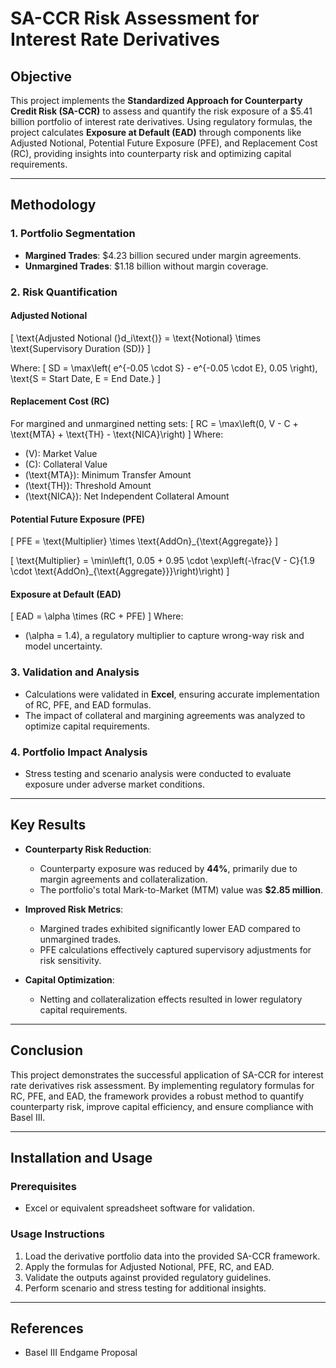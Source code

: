 # SA-CCR Risk Assessment for Interest Rate Derivatives

## **Objective**
This project implements the **Standardized Approach for Counterparty Credit Risk (SA-CCR)** to assess and quantify the risk exposure of a $5.41 billion portfolio of interest rate derivatives. Using regulatory formulas, the project calculates **Exposure at Default (EAD)** through components like Adjusted Notional, Potential Future Exposure (PFE), and Replacement Cost (RC), providing insights into counterparty risk and optimizing capital requirements.

---

## **Methodology**

### **1. Portfolio Segmentation**
- **Margined Trades**: $4.23 billion secured under margin agreements.
- **Unmargined Trades**: $1.18 billion without margin coverage.

### **2. Risk Quantification**

#### Adjusted Notional
\[
\text{Adjusted Notional (}d_i\text{)} = \text{Notional} \times \text{Supervisory Duration (SD)}
\]

Where:
\[
SD = \max\left( e^{-0.05 \cdot S} - e^{-0.05 \cdot E}, 0.05 \right), \text{S = Start Date, E = End Date.}
\]

#### Replacement Cost (RC)
For margined and unmargined netting sets:
\[
RC = \max\left(0, V - C + \text{MTA} + \text{TH} - \text{NICA}\right)
\]
Where:
- \(V\): Market Value  
- \(C\): Collateral Value  
- \(\text{MTA}\): Minimum Transfer Amount  
- \(\text{TH}\): Threshold Amount  
- \(\text{NICA}\): Net Independent Collateral Amount  

#### Potential Future Exposure (PFE)
\[
PFE = \text{Multiplier} \times \text{AddOn}_{\text{Aggregate}}
\]

\[
\text{Multiplier} = \min\left(1, 0.05 + 0.95 \cdot \exp\left(-\frac{V - C}{1.9 \cdot \text{AddOn}_{\text{Aggregate}}}\right)\right)
\]

#### Exposure at Default (EAD)
\[
EAD = \alpha \times (RC + PFE)
\]
Where:
- \(\alpha = 1.4\), a regulatory multiplier to capture wrong-way risk and model uncertainty.

### **3. Validation and Analysis**
- Calculations were validated in **Excel**, ensuring accurate implementation of RC, PFE, and EAD formulas.
- The impact of collateral and margining agreements was analyzed to optimize capital requirements.

### **4. Portfolio Impact Analysis**
- Stress testing and scenario analysis were conducted to evaluate exposure under adverse market conditions.

---

## **Key Results**

- **Counterparty Risk Reduction**:  
  - Counterparty exposure was reduced by **44%**, primarily due to margin agreements and collateralization.  
  - The portfolio's total Mark-to-Market (MTM) value was **$2.85 million**.  

- **Improved Risk Metrics**:  
  - Margined trades exhibited significantly lower EAD compared to unmargined trades.  
  - PFE calculations effectively captured supervisory adjustments for risk sensitivity.

- **Capital Optimization**:  
  - Netting and collateralization effects resulted in lower regulatory capital requirements.

---

## **Conclusion**
This project demonstrates the successful application of SA-CCR for interest rate derivatives risk assessment. By implementing regulatory formulas for RC, PFE, and EAD, the framework provides a robust method to quantify counterparty risk, improve capital efficiency, and ensure compliance with Basel III.

---

## **Installation and Usage**

### **Prerequisites**
- Excel or equivalent spreadsheet software for validation.

### **Usage Instructions**
1. Load the derivative portfolio data into the provided SA-CCR framework.
2. Apply the formulas for Adjusted Notional, PFE, RC, and EAD.
3. Validate the outputs against provided regulatory guidelines.
4. Perform scenario and stress testing for additional insights.

---

## **References**
- Basel III Endgame Proposal
